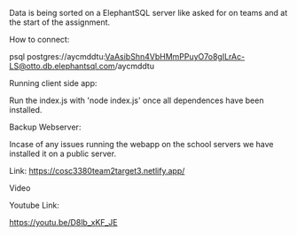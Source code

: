 Data is being sorted on a ElephantSQL server like asked for on teams and at the start of the assignment.

How to connect:

psql postgres://aycmddtu:VaAsibShn4VbHMmPPuyO7o8gILrAc-LS@otto.db.elephantsql.com/aycmddtu

Running client side app:

Run the index.js with 'node index.js' once all dependences have been installed.

Backup Webserver:

Incase of any issues running the webapp on the school servers we have installed it on a public server.

Link: https://cosc3380team2target3.netlify.app/

Video

Youtube Link:

https://youtu.be/D8lb_xKF_JE
